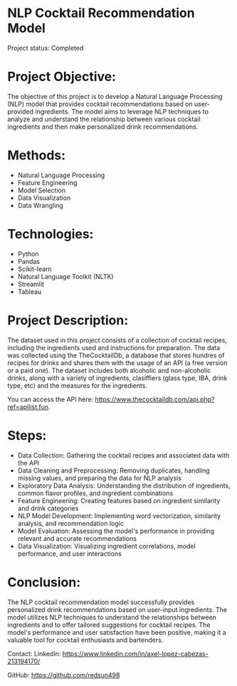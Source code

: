 # NLP Cocktail Recommendation Model
Project status: Completed

# Project Objective:
The objective of this project is to develop a Natural Language Processing (NLP) model that provides cocktail recommendations based on user-provided ingredients. The model aims to leverage NLP techniques to analyze and understand the relationship between various cocktail ingredients and then make personalized drink recommendations.

# Methods:
- Natural Language Processing
- Feature Engineering
- Model Selection
- Data Visualization
- Data Wrangling 

# Technologies:
- Python
- Pandas
- Scikit-learn
- Natural Language Toolkit (NLTK)
- Streamlit
- Tableau 

# Project Description:
The dataset used in this project consists of a collection of cocktail recipes, including the ingredients used and instructions for preparation. The data was collected using the TheCocktailDb, a database that stores hundres of recipes for drinks and shares them with the usage of an API (a free version or a paid one). The dataset includes both alcoholic and non-alcoholic drinks, along with a variety of ingredients, clasiffiers (glass type, IBA, drink type, etc) and the measures for the ingredients.

You can access the API here: https://www.thecocktaildb.com/api.php?ref=apilist.fun. 

# Steps:
- Data Collection: Gathering the cocktail recipes and associated data with the API
- Data Cleaning and Preprocessing: Removing duplicates, handling missing values, and preparing the data for NLP analysis
- Exploratory Data Analysis: Understanding the distribution of ingredients, common flavor profiles, and ingredient combinations
- Feature Engineering: Creating features based on ingredient similarity and drink categories
- NLP Model Development: Implementing word vectorization, similarity analysis, and recommendation logic
- Model Evaluation: Assessing the model's performance in providing relevant and accurate recommendations
- Data Visualization: Visualizing ingredient correlations, model performance, and user interactions

# Conclusion:
The NLP cocktail recommendation model successfully provides personalized drink recommendations based on user-input ingredients. The model utilizes NLP techniques to understand the relationships between ingredients and to offer tailored suggestions for cocktail recipes. The model's performance and user satisfaction have been positive, making it a valuable tool for cocktail enthusiasts and bartenders.

Contact:
LinkedIn: https://www.linkedin.com/in/axel-lopez-cabezas-213194170/

GitHub: https://github.com/redsun498
